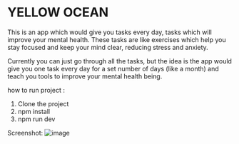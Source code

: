 <h1> YELLOW OCEAN </h1>
This is an app which would give you tasks every day, tasks which will improve your mental health. These tasks are like exercises which help you stay focused and keep your mind clear, reducing stress and anxiety.

Currently you can just go through all the tasks, but the idea is the app would give you one task every day for a set number of days (like a month) and teach you tools to improve your mental health being. 


how to run project :

1. Clone the project 
2. npm install
3. npm run dev


Screenshot:
![image](https://user-images.githubusercontent.com/54243183/218797106-3857dd92-a33a-46c9-8bea-f73e16d8bacd.png)

